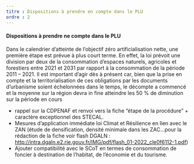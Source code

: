 ```yaml
---
titre : Dispositions à prendre en compte dans le PLU
ordre : 2
---
```

#### Dispositions à prendre ne compte dans le PLU

Dans le calendrier d’atteinte de l’objectif zéro artificialisation nette, une première étape est prévue à plus court terme. En effet, la loi prévoit une division par deux de la consommation d’espaces naturels, agricoles et forestiers entre 2021 et 2031 par rapport à la consommation de la période 2011 – 2021. Il est important d’agir dès à présent car, bien que la prise en compte et la territorialisation de ces obligations par les documents d’urbanisme soient échelonnées dans le temps, le décompte a commencé et la moyenne sur la région devra in fine atteindre les 50 % de diminution sur la période en cours

- rappel sur la CDPENAF et renvoi vers la fiche “étape de la procédure” + caractère exceptionnel des STECAL.
- Mesures d’application immédiate loi Climat et Résilience en lien avec le ZAN (étude de densification, densité minimale dans les ZAC…pour la rédaction de la fiche voir flash DGALN : http://intra.dgaln.e2.rie.gouv.fr/IMG/pdf/flash_01-2022_cle0f6112-1.pdf)
- Ajouter compatibilité avec le SCoT en termes de consommation de foncier à destination de l’habitat, de l’économie et du tourisme.